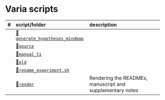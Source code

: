 
# Varia scripts

| \# | script/folder                                                 | description                                               |
| :- | :------------------------------------------------------------ | :-------------------------------------------------------- |
|    | [📁`generate_hypotheses_mindmap`](generate_hypotheses_mindmap) |                                                           |
|    | [📁`gource`](gource)                                           |                                                           |
|    | [📁`manual_ti`](manual_ti)                                     |                                                           |
|    | [📁`old`](old)                                                 |                                                           |
|    | [📄`rename_experiment.sh`](rename_experiment.sh)               |                                                           |
|    | [📁`render`](render)                                           | Rendering the READMEs, manuscript and supplementary notes |
